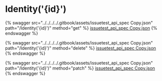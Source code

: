 # Identity('{id}')

{% swagger src="../../../../.gitbook/assets/issuetest_api_spec   Copy.json" path="/Identity('{id}')" method="get" %}
[issuetest_api_spec   Copy.json](<../../../../.gitbook/assets/issuetest_api_spec   Copy.json>)
{% endswagger %}

{% swagger src="../../../../.gitbook/assets/issuetest_api_spec   Copy.json" path="/Identity('{id}')" method="delete" %}
[issuetest_api_spec   Copy.json](<../../../../.gitbook/assets/issuetest_api_spec   Copy.json>)
{% endswagger %}

{% swagger src="../../../../.gitbook/assets/issuetest_api_spec   Copy.json" path="/Identity('{id}')" method="patch" %}
[issuetest_api_spec   Copy.json](<../../../../.gitbook/assets/issuetest_api_spec   Copy.json>)
{% endswagger %}

